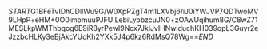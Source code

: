 $START$G1BFeTvIDhCDllWu9G/W0XpPZgT4m1LXVbj6/iJ0iYWJVP7QDTwoMV9LHpP+eHM+0O0imomuuPJFUILebiLybbzcuJN0+zOAwUqihum8G/C8wZ71MESLkpWMThbqog6E9iR8yrPewI9Ncx7JklJvIHNwiduchKH039opL3Guyr2eJzzbcHLKy3eBjAkcYUoKh2YXk5J4p6kz6RdMsQ78Wg==$END$